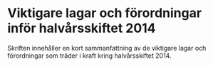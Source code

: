 # Viktigare lagar och förordningar inför halvårsskiftet 2014

Skriften innehåller en kort sammanfattning av de viktigare lagar och förordningar som träder i kraft kring halvårsskiftet 2014.
